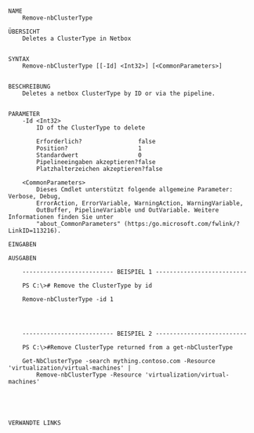 ﻿```

NAME
    Remove-nbClusterType
    
ÜBERSICHT
    Deletes a ClusterType in Netbox
    
    
SYNTAX
    Remove-nbClusterType [[-Id] <Int32>] [<CommonParameters>]
    
    
BESCHREIBUNG
    Deletes a netbox ClusterType by ID or via the pipeline.
    

PARAMETER
    -Id <Int32>
        ID of the ClusterType to delete
        
        Erforderlich?                false
        Position?                    1
        Standardwert                 0
        Pipelineeingaben akzeptieren?false
        Platzhalterzeichen akzeptieren?false
        
    <CommonParameters>
        Dieses Cmdlet unterstützt folgende allgemeine Parameter: Verbose, Debug,
        ErrorAction, ErrorVariable, WarningAction, WarningVariable,
        OutBuffer, PipelineVariable und OutVariable. Weitere Informationen finden Sie unter 
        "about_CommonParameters" (https:/go.microsoft.com/fwlink/?LinkID=113216). 
    
EINGABEN
    
AUSGABEN
    
    -------------------------- BEISPIEL 1 --------------------------
    
    PS C:\># Remove the ClusterType by id
    
    Remove-nbClusterType -id 1
    
    
    
    
    -------------------------- BEISPIEL 2 --------------------------
    
    PS C:\>#Remove ClusterType returned from a get-nbClusterType
    
    Get-NbClusterType -search mything.contoso.com -Resource 'virtualization/virtual-machines' |
        Remove-nbClusterType -Resource 'virtualization/virtual-machines'
    
    
    
    
    
VERWANDTE LINKS



```

